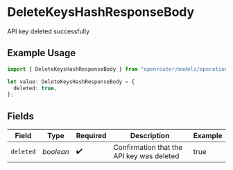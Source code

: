 # DeleteKeysHashResponseBody

API key deleted successfully

## Example Usage

```typescript
import { DeleteKeysHashResponseBody } from "openrouter/models/operations";

let value: DeleteKeysHashResponseBody = {
  deleted: true,
};
```

## Fields

| Field                                     | Type                                      | Required                                  | Description                               | Example                                   |
| ----------------------------------------- | ----------------------------------------- | ----------------------------------------- | ----------------------------------------- | ----------------------------------------- |
| `deleted`                                 | *boolean*                                 | :heavy_check_mark:                        | Confirmation that the API key was deleted | true                                      |